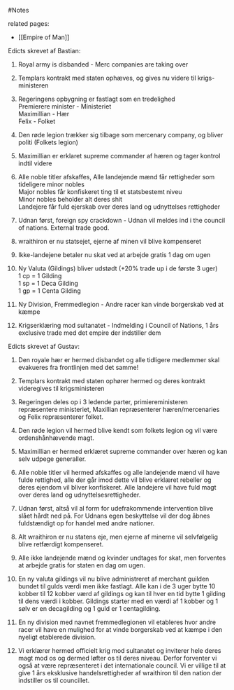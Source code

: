 #Notes

related pages:
  - [[Empire of Man]]

Edicts skrevet af Bastian:

1.  Royal army is disbanded - Merc companies are taking over
    
2.  Templars kontrakt med staten ophæves, og gives nu videre til krigs-ministeren
    
3.  Regeringens opbygning er fastlagt som en tredelighed  
    Premierere minister - Ministeriet  
    Maximillian - Hær  
    Felix - Folket
    
4.  Den røde legion trækker sig tilbage som mercenary company, og bliver politi (Folkets legion)
    
5.  Maximillian er erklaret supreme commander af hæren og tager kontrol indtil videre
    
6.  Alle noble titler afskaffes, Alle landejende mænd får rettigheder som tideligere minor nobles  
    Major nobles får konfiskeret ting til et statsbestemt niveu  
    Minor nobles beholder alt deres shit  
    Landejere får fuld ejerskab over deres land og udnyttelses rettigheder
    
7.  Udnan først, foreign spy crackdown - Udnan vil meldes ind i the council of nations. External trade good.
    
8.  wraithiron er nu statsejet, ejerne af minen vil blive kompenseret
    
9.  Ikke-landejene betaler nu skat ved at arbejde gratis 1 dag om ugen
    
10.  Ny Valuta (Gildings) bliver udstødt (+20% trade up i de første 3 uger)  
    1 cp = 1 Gilding  
    1 sp = 1 Deca Gilding  
    1 gp = 1 Centa Gilding
    
11.  Ny Division, Fremmedlegion - Andre racer kan vinde borgerskab ved at kæmpe
    
12.  Krigserklæring mod sultanatet - Indmelding i Council of Nations, 1 års exclusive trade med det empire der indstiller dem
    

Edicts skrevet af Gustav:

1.  Den royale hær er hermed disbandet og alle tidligere medlemmer skal evakueres fra frontlinjen med det samme!

2.  Templars kontrakt med staten ophører hermed og deres kontrakt videregives til krigsministeren

3.  Regeringen deles op i 3 ledende parter, primiereministeren repræsentere ministeriet, Maxillian repræsenterer hæren/mercenaries og Felix repræsenterer folket.

4.  Den røde legion vil hermed blive kendt som folkets legion og vil være ordenshånhævende magt.
 
5.  Maximillian er hermed erklæret supreme commander over hæren og kan selv udpege generaller.

6.  Alle noble titler vil hermed afskaffes og alle landejende mænd vil have fulde rettighed, alle     der går imod dette vil blive erklæret rebeller og deres ejendom vil bliver konfiskeret. Alle landejere vil have fuld magt over deres land og udnyttelsesrettigheder.

7.  Udnan først, altså vil al form for udefrakommende intervention blive slået hårdt ned på. For Udnans egen beskyttelse vil der dog åbnes fuldstændigt op for handel med andre nationer.

8.  Alt wraithiron er nu statens eje, men ejerne af minerne vil selvfølgelig blive retfærdigt kompenseret.

9.  Alle ikke landejende mænd og kvinder undtages for skat, men forventes at arbejde gratis for staten en dag om ugen.

10.  En ny valuta gildings vil nu blive administreret af merchant guilden bundet til gulds værdi men ikke fastlagt. Alle kan i de 3 uger bytte 10 kobber til 12 kobber værd af gildings og kan til hver en tid bytte 1 gilding til dens værdi i kobber. Gildings starter med en værdi af 1 kobber og 1 sølv er en decagilding og 1 guld er 1 centagilding.

12.  En ny division med navnet fremmedlegionen vil etableres hvor andre racer vil have en mulighed for at vinde borgerskab ved at kæmpe i den nyeligt etablerede division.

13.  Vi erklærer hermed officielt krig mod sultanatet og inviterer hele deres magt mod os og dermed løfter os til deres niveau. Derfor forventer vi også at være repræsenteret i det internationale council. Vi er villige til at give 1 års eksklusive handelsrettigheder af wraithiron til den nation der indstiller os til councillet.
